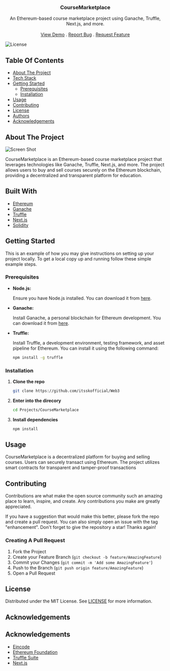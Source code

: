 <br/>
<p align="center">

  <h3 align="center">CourseMarketplace</h3>

  <p align="center">
    An Ethereum-based course marketplace project using Ganache, Truffle, Next.js, and more.
    <br/>
    <br/>
    <a href="https://itsskofficial-ethereum-course-marketplace.vercel.app">View Demo</a>
    .
    <a href="https://github.com/itsskofficial/Web3/Projects/CourseMarketplace/issues">Report Bug</a>
    .
    <a href="https://github.com/itsskofficial/Web3/Projects/CourseMarketplace/issues">Request Feature</a>
  </p>
</p>

![License](https://img.shields.io/github/license/itsskofficial/Web3) 

## Table Of Contents

* [About The Project](#about-the-project)
* [Tech Stack](#tech-stack)
* [Getting Started](#getting-started)
  * [Prerequisites](#prerequisites)
  * [Installation](#installation)
* [Usage](#usage)
* [Contributing](#contributing)
* [License](#license)
* [Authors](#authors)
* [Acknowledgements](#acknowledgements)

## About The Project

![Screen Shot](ethereum-course-marketplace.png)

CourseMarketplace is an Ethereum-based course marketplace project that leverages technologies like Ganache, Truffle, Next.js, and more. The project allows users to buy and sell courses securely on the Ethereum blockchain, providing a decentralized and transparent platform for education.

## Built With

- [Ethereum](https://ethereum.org/)
- [Ganache](https://www.trufflesuite.com/ganache)
- [Truffle](https://www.trufflesuite.com/truffle)
- [Next.js](https://nextjs.org/)
- [Solidity](https://docs.soliditylang.org/)

## Getting Started

This is an example of how you may give instructions on setting up your project locally.
To get a local copy up and running follow these simple example steps.

### Prerequisites

* **Node.js:**
  
  Ensure you have Node.js installed. You can download it from [here](https://nodejs.org/).

* **Ganache:**
  
  Install Ganache, a personal blockchain for Ethereum development. You can download it from [here](https://www.trufflesuite.com/ganache).

* **Truffle:**
  
  Install Truffle, a development environment, testing framework, and asset pipeline for Ethereum. You can install it using the following command:
  ```sh
  npm install -g truffle

### Installation

1. **Clone the repo**
   ```sh
   git clone https://github.com/itsskofficial/Web3

2. **Enter into the direcory**
   ```sh
   cd Projects/CourseMarketplace

3. **Install dependencies**
   ```sh
   npm install


## Usage

CourseMarketplace is a decentralized platform for buying and selling courses. Users can securely transact using Ethereum. The project utilizes smart contracts for transparent and tamper-proof transactions

## Contributing

Contributions are what make the open source community such an amazing place to learn, inspire, and create. Any contributions you make are greatly appreciated.

If you have a suggestion that would make this better, please fork the repo and create a pull request. You can also simply open an issue with the tag "enhancement". Don't forget to give the repository a star! Thanks again!

### Creating A Pull Request

1. Fork the Project
2. Create your Feature Branch (`git checkout -b feature/AmazingFeature`)
3. Commit your Changes (`git commit -m 'Add some AmazingFeature'`)
4. Push to the Branch (`git push origin feature/AmazingFeature`)
5. Open a Pull Request

## License

Distributed under the MIT License. See [LICENSE](https://github.com/itsskofficial/Machine-Learning/blob/main/LICENSE.md) for more information.


## Acknowledgements

## Acknowledgements

* [Eincode](https://eincode.com/)
* [Ethereum Foundation](https://ethereum.org/)
* [Truffle Suite](https://www.trufflesuite.com/)
* [Next.js](https://nextjs.org/)
